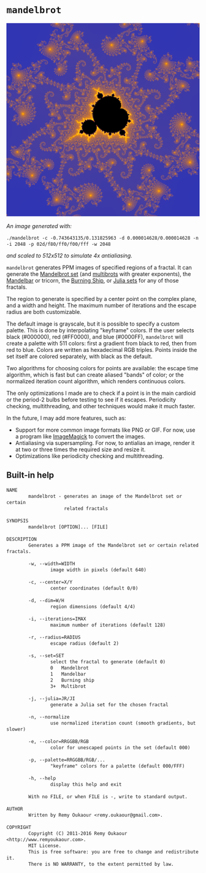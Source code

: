 # `mandelbrot`

![A sample image of the Mandelbrot fractal](example.png)

*An image generated with:*

```
./mandelbrot -c -0.743643135/0.131825963 -d 0.000014628/0.000014628 -n -i 2048 -p 02d/f80/ff0/f00/fff -w 2048
```

*and scaled to 512x512 to simulate 4x antialiasing.*

`mandelbrot` generates PPM images of specified regions of a fractal. It can
generate the [Mandelbrot set](https://en.wikipedia.org/wiki/Mandelbrot_set) (and
[multibrots](https://en.wikipedia.org/wiki/Multibrot_set) with greater exponents),
the [Mandelbar](https://en.wikipedia.org/wiki/Mandelbar) or tricorn, the
[Burning Ship](https://en.wikipedia.org/wiki/Burning_Ship_fractal), or [Julia
sets](https://en.wikipedia.org/wiki/Julia_set) for any of those fractals.

The region to generate is specified by a center point on the complex plane, and
a width and height. The maximum number of iterations and the escape radius are
both customizable.

The default image is grayscale, but it is possible to specify a custom palette.
This is done by interpolating "keyframe" colors. If the user selects black
(#000000), red (#FF0000), and blue (#0000FF), `mandelbrot` will create a palette
with 511 colors: first a gradient from black to red, then from red to blue.
Colors are written as hexadecimal RGB triples. Points inside the set itself are
colored separately, with black as the default.

Two algorithms for choosing colors for points are available: the escape time
algorithm, which is fast but can create aliased "bands" of color; or the
normalized iteration count algorithm, which renders continuous colors.

The only optimizations I made are to check if a point is in the main cardioid
or the period-2 bulbs before testing to see if it escapes. Periodicity checking,
multithreading, and other techniques would make it much faster.

In the future, I may add more features, such as:

 * Support for more common image formats like PNG or GIF. For now, use a program
   like [ImageMagick](http://www.imagemagick.org/) to convert the images.
 * Antialiasing via supersampling. For now, to antialias an image, render it at
   two or three times the required size and resize it.
 * Optimizations like periodicity checking and multithreading.

## Built-in help

```
NAME
        mandelbrot - generates an image of the Mandelbrot set or certain
                     related fractals

SYNOPSIS
        mandelbrot [OPTION]... [FILE]

DESCRIPTION
        Generates a PPM image of the Mandelbrot set or certain related fractals.

        -w, --width=WIDTH
                image width in pixels (default 640)

        -c, --center=X/Y
                center coordinates (default 0/0)

        -d, --dim=W/H
                region dimensions (default 4/4)

        -i, --iterations=IMAX
                maximum number of iterations (default 128)

        -r, --radius=RADIUS
                escape radius (default 2)

        -s, --set=SET
                select the fractal to generate (default 0)
                0   Mandelbrot
                1   Mandelbar
                2   Burning ship
                3+  Multibrot

        -j, --julia=JR/JI
                generate a Julia set for the chosen fractal

        -n, --normalize
                use normalized iteration count (smooth gradients, but slower)

        -e, --color=RRGGBB/RGB
                color for unescaped points in the set (default 000)

        -p, --palette=RRGGBB/RGB/...
                "keyframe" colors for a palette (default 000/FFF)

        -h, --help
                display this help and exit

        With no FILE, or when FILE is -, write to standard output.

AUTHOR
        Written by Remy Oukaour <remy.oukaour@gmail.com>.

COPYRIGHT
        Copyright (C) 2011-2016 Remy Oukaour <http://www.remyoukaour.com>.
        MIT License.
        This is free software: you are free to change and redistribute it.
        There is NO WARRANTY, to the extent permitted by law.
```
